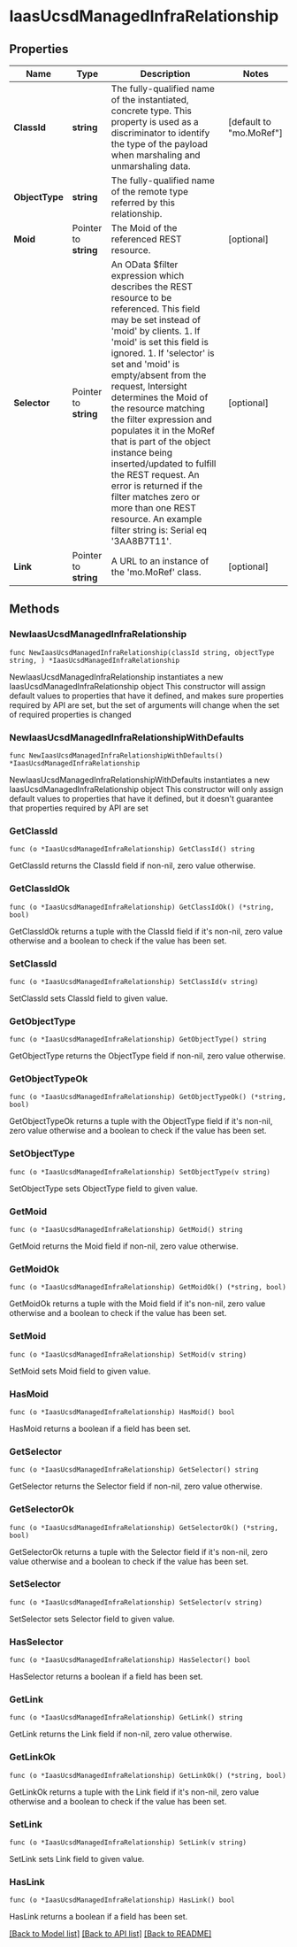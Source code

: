 # IaasUcsdManagedInfraRelationship

## Properties

Name | Type | Description | Notes
------------ | ------------- | ------------- | -------------
**ClassId** | **string** | The fully-qualified name of the instantiated, concrete type. This property is used as a discriminator to identify the type of the payload when marshaling and unmarshaling data. | [default to "mo.MoRef"]
**ObjectType** | **string** | The fully-qualified name of the remote type referred by this relationship. | 
**Moid** | Pointer to **string** | The Moid of the referenced REST resource. | [optional] 
**Selector** | Pointer to **string** | An OData $filter expression which describes the REST resource to be referenced. This field may be set instead of &#39;moid&#39; by clients. 1. If &#39;moid&#39; is set this field is ignored. 1. If &#39;selector&#39; is set and &#39;moid&#39; is empty/absent from the request, Intersight determines the Moid of the resource matching the filter expression and populates it in the MoRef that is part of the object instance being inserted/updated to fulfill the REST request. An error is returned if the filter matches zero or more than one REST resource. An example filter string is: Serial eq &#39;3AA8B7T11&#39;. | [optional] 
**Link** | Pointer to **string** | A URL to an instance of the &#39;mo.MoRef&#39; class. | [optional] 

## Methods

### NewIaasUcsdManagedInfraRelationship

`func NewIaasUcsdManagedInfraRelationship(classId string, objectType string, ) *IaasUcsdManagedInfraRelationship`

NewIaasUcsdManagedInfraRelationship instantiates a new IaasUcsdManagedInfraRelationship object
This constructor will assign default values to properties that have it defined,
and makes sure properties required by API are set, but the set of arguments
will change when the set of required properties is changed

### NewIaasUcsdManagedInfraRelationshipWithDefaults

`func NewIaasUcsdManagedInfraRelationshipWithDefaults() *IaasUcsdManagedInfraRelationship`

NewIaasUcsdManagedInfraRelationshipWithDefaults instantiates a new IaasUcsdManagedInfraRelationship object
This constructor will only assign default values to properties that have it defined,
but it doesn't guarantee that properties required by API are set

### GetClassId

`func (o *IaasUcsdManagedInfraRelationship) GetClassId() string`

GetClassId returns the ClassId field if non-nil, zero value otherwise.

### GetClassIdOk

`func (o *IaasUcsdManagedInfraRelationship) GetClassIdOk() (*string, bool)`

GetClassIdOk returns a tuple with the ClassId field if it's non-nil, zero value otherwise
and a boolean to check if the value has been set.

### SetClassId

`func (o *IaasUcsdManagedInfraRelationship) SetClassId(v string)`

SetClassId sets ClassId field to given value.


### GetObjectType

`func (o *IaasUcsdManagedInfraRelationship) GetObjectType() string`

GetObjectType returns the ObjectType field if non-nil, zero value otherwise.

### GetObjectTypeOk

`func (o *IaasUcsdManagedInfraRelationship) GetObjectTypeOk() (*string, bool)`

GetObjectTypeOk returns a tuple with the ObjectType field if it's non-nil, zero value otherwise
and a boolean to check if the value has been set.

### SetObjectType

`func (o *IaasUcsdManagedInfraRelationship) SetObjectType(v string)`

SetObjectType sets ObjectType field to given value.


### GetMoid

`func (o *IaasUcsdManagedInfraRelationship) GetMoid() string`

GetMoid returns the Moid field if non-nil, zero value otherwise.

### GetMoidOk

`func (o *IaasUcsdManagedInfraRelationship) GetMoidOk() (*string, bool)`

GetMoidOk returns a tuple with the Moid field if it's non-nil, zero value otherwise
and a boolean to check if the value has been set.

### SetMoid

`func (o *IaasUcsdManagedInfraRelationship) SetMoid(v string)`

SetMoid sets Moid field to given value.

### HasMoid

`func (o *IaasUcsdManagedInfraRelationship) HasMoid() bool`

HasMoid returns a boolean if a field has been set.

### GetSelector

`func (o *IaasUcsdManagedInfraRelationship) GetSelector() string`

GetSelector returns the Selector field if non-nil, zero value otherwise.

### GetSelectorOk

`func (o *IaasUcsdManagedInfraRelationship) GetSelectorOk() (*string, bool)`

GetSelectorOk returns a tuple with the Selector field if it's non-nil, zero value otherwise
and a boolean to check if the value has been set.

### SetSelector

`func (o *IaasUcsdManagedInfraRelationship) SetSelector(v string)`

SetSelector sets Selector field to given value.

### HasSelector

`func (o *IaasUcsdManagedInfraRelationship) HasSelector() bool`

HasSelector returns a boolean if a field has been set.

### GetLink

`func (o *IaasUcsdManagedInfraRelationship) GetLink() string`

GetLink returns the Link field if non-nil, zero value otherwise.

### GetLinkOk

`func (o *IaasUcsdManagedInfraRelationship) GetLinkOk() (*string, bool)`

GetLinkOk returns a tuple with the Link field if it's non-nil, zero value otherwise
and a boolean to check if the value has been set.

### SetLink

`func (o *IaasUcsdManagedInfraRelationship) SetLink(v string)`

SetLink sets Link field to given value.

### HasLink

`func (o *IaasUcsdManagedInfraRelationship) HasLink() bool`

HasLink returns a boolean if a field has been set.


[[Back to Model list]](../README.md#documentation-for-models) [[Back to API list]](../README.md#documentation-for-api-endpoints) [[Back to README]](../README.md)



